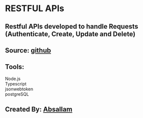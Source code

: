 # RESTFUL APIs

## Restful APIs developed to handle Requests (Authenticate, Create, Update and Delete)
## Source: [github](https://github.com/absallam1999/restful-apis)

## Tools:
Node.js<br/>
Typescript<br/>
jsonwebtoken<br/>
postgreSQL<br/>

## Created By: [Absallam](https://github.com/absallam1999)
